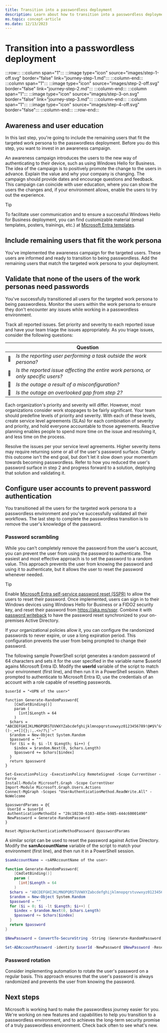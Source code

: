 ```yaml
---
title: Transition into a passwordless deployment
description: Learn about how to transition into a passwordless deployment, the third step of the Microsoft passwordless journey.
ms.topic: concept-article
ms.date: 12/13/2023
---
```


# Transition into a passwordless deployment

:::row:::
   :::column span="1":::
   :::image type="icon" source="images/step-1-off.svg" border="false" link="journey-step-1.md":::
   :::column-end:::
   :::column span="1":::
   :::image type="icon" source="images/step-2-off.svg" border="false" link="journey-step-2.md":::
   :::column-end:::
   :::column span="1":::
   :::image type="icon" source="images/step-3-on.svg" border="false" link="journey-step-3.md":::
   :::column-end:::
   :::column span="1":::
   :::image type="icon" source="images/step-4-off.svg" border="false":::
   :::column-end:::
:::row-end:::

## Awareness and user education

In this last step, you're going to include the remaining users that fit the targeted work persona to the passwordless deployment. Before you do this step, you want to invest in an awareness campaign.

An awareness campaign introduces the users to the new way of authenticating to their device, such as using Windows Hello for Business. The idea of the campaign is to positively promote the change to the users in advance. Explain  the value and why your company is changing. The campaign should provide dates and encourage questions and feedback. This campaign can coincide with user education, where you can show the users the changes and, if your environment allows, enable the users to try out the experience.

> [!TIP]
> To facilitate user communication and to ensure a successful Windows Hello for Business deployment, you can find customizable material (email templates, posters, trainings, etc.) at [Microsoft Entra templates](https://aka.ms/adminmails).

## Include remaining users that fit the work persona

You've implemented the awareness campaign for the targeted users. These users are informed and ready to transition to being passwordless. Add the remaining users that match the targeted work persona to your deployment.

## Validate that none of the users of the work personas need passwords

You've successfully transitioned all users for the targeted work persona to being passwordless. Monitor the users within the work persona to ensure they don't encounter any issues while working in a passwordless environment.

Track all reported issues. Set priority and severity to each reported issue and have your team triage the issues appropriately. As you triage issues, consider the following questions:

| | Question |
|--|--|
| **🔲** | *Is the reporting user performing a task outside the work persona?* |
| **🔲** | *Is the reported issue affecting the entire work persona, or only specific users?* |
| **🔲** | *Is the outage a result of a misconfiguration?* |
| **🔲** | *Is the outage an overlooked gap from step 2?* |

Each organization's priority and severity will differ. However, most organizations consider work stoppages to be fairly significant. Your team should predefine levels of priority and severity. With each of these levels, create service level agreements (SLAs) for each combination of severity and priority, and hold everyone accountable to those agreements. Reactive planning enables people to spend more time on the issue and resolving it, and less time on the process.

Resolve the issues per your service level agreements. Higher severity items may require returning some or all of the user's password surface. Clearly this outcome isn't the end goal, but don't let it slow down your momentum towards becoming passwordless. Refer to how you reduced the user's password surface in step 2 and progress forward to a solution, deploying that solution and validating it.

## Configure user accounts to prevent password authentication

You transitioned all the users for the targeted work persona to a passwordless environment and you've successfully validated all their workflows. The last step to complete the passwordless transition is to remove the user's knowledge of the password.

### Password scrambling

While you can't completely remove the password from the user's account, you can prevent the user from using the password to authenticate. The easiest and most effective approach is to set the password to a random value. This approach prevents the user from knowing the password and using it to authenticate, but it allows the user to reset the password whenever needed.

> [!TIP]
> Enable [Microsoft Entra self-service password reset (SSPR)](/entra/identity/authentication/tutorial-enable-sspr) to allow the users to reset their password. Once implemented, users can sign in to their Windows devices using Windows Hello for Business or a FIDO2 security key, and reset their password from https://aka.ms/sspr. Combine it with [password writeback](/entra/identity/authentication/tutorial-enable-cloud-sync-sspr-writeback) to have the password reset synchronized to your on-premises Active Directory.

If your organizational policies allow it, you can configure the randomized passwords to never expire, or use a long expiration period. This configuration prevents the user from being prompted to change their password.

The following sample PowerShell script generates a random password of 64 characters and sets it for the user specified in the variable name $userId agains Microsoft Entra ID.
Modify the **userId** variable of the script to match your environment (first line), and then run it in a PowerShell session. When prompted to authenticate to Microsoft Entra ID, use the credentials of an account with a role capable of resetting passwords.

```azurepowershell-interactive
$userId = "<UPN of the user>"

function Generate-RandomPassword{
    [CmdletBinding()]
    param (
      [int]$Length = 64
    )
  $chars = "ABCDEFGHIJKLMNOPQRSTUVWXYZabcdefghijklmnopqrstuvwxyz0123456789!@#$%^&*()-_=+[]{};:,.<>/?\|`~"
  $random = New-Object System.Random
  $password = ""
  for ($i = 0; $i -lt $Length; $i++) {
    $index = $random.Next(0, $chars.Length)
    $password += $chars[$index]
  }
  return $password
}

Set-ExecutionPolicy -ExecutionPolicy RemoteSigned -Scope CurrentUser -Force
Install-Module Microsoft.Graph -Scope CurrentUser
Import-Module Microsoft.Graph.Users.Actions
Connect-MgGraph -Scopes "UserAuthenticationMethod.ReadWrite.All" -NoWelcome

$passwordParams = @{
 UserId = $userId
 AuthenticationMethodId = "28c10230-6103-485e-b985-444c60001490"
 NewPassword = Generate-RandomPassword
}

Reset-MgUserAuthenticationMethodPassword @passwordParams
```

A similar script can be used to reset the password against Active Directory. Modify the **samAccountName** variable of the script to match your environment (first line), and then run it in a PowerShell session.

```PowerShell
$samAccountName = <sAMAccountName of the user>

function Generate-RandomPassword{
    [CmdletBinding()]
    param (
      [int]$Length = 64
    )
  $chars = "ABCDEFGHIJKLMNOPQRSTUVWXYZabcdefghijklmnopqrstuvwxyz0123456789!@#$%^&*()-_=+[]{};:,.<>/?\|`~"
  $random = New-Object System.Random
  $password = ""
  for ($i = 0; $i -lt $Length; $i++) {
    $index = $random.Next(0, $chars.Length)
    $password += $chars[$index]
  }
  return $password
}

$NewPassword = ConvertTo-SecureString -String (Generate-RandomPassword) -AsPlainText -Force

Set-ADAccountPassword -identity $userId -NewPassword $NewPassword -Reset
```

### Password rotation

Consider implementing automation to rotate the user's password on a regular basis. This approach ensures that the user's password is always randomized and prevents the user from knowing the password.

## Next steps

Microsoft is working hard to make the passwordless journey easier for you. We're working on new features and capabilities to help you transition to a passwordless environment, and to achieves the long-term security promise of a truly passwordless environment. Check back often to see what's new.
